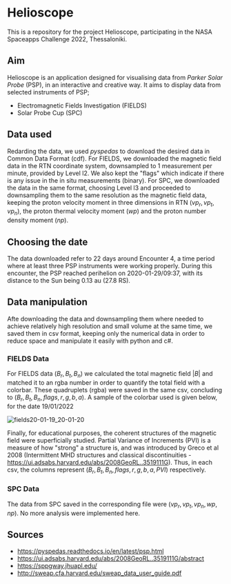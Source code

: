 # Helioscope
This is a repository for the project Helioscope, participating in the NASA Spaceapps Challenge 2022, Thessaloniki.

## Aim
Helioscope is an application designed for visualising data from *Parker Solar Probe* (PSP), in an interactive and creative way. It aims to display data from selected instruments of PSP;
- Electromagnetic Fields Investigation (FIELDS)
- Solar Probe Cup (SPC)

## Data used
Redarding the data, we used *pyspedas* to download the desired data in Common Data Format (cdf). For FIELDS, we downloaded the magnetic field data in the RTN coordinate system, downsampled to 1 measurement per minute, provided by Level l2. We also kept the "flags" which indicate if there is any issue in the in situ measurements (binary). For SPC, we downloaded the data in the same format, choosing Level l3 and proceeded to downsampling them to the same resolution as the magnetic field data, keeping the proton velocity moment in three dimensions in RTN $(vp_r, vp_t, vp_n)$, the proton thermal velocity moment $(wp)$ and the proton number density moment $(np)$.

## Choosing the date
The data downloaded refer to 22 days around Encounter 4, a time period where at least three PSP instruments were working properly. During this encounter, the PSP reached perihelion on 2020-01-29/09:37, with its distance to the Sun being 0.13 au (27.8 RS).

## Data manipulation
Afte downloading the data and downsampling them where needed to achieve relatively high resolution and small volume at the same time, we saved them in csv format, keeping only the numerical data in order to reduce space and manipulate it easily with python and c#.

### FIELDS Data
For FIELDS data $(B_r, B_t, B_n)$ we calculated the total magnetic field $|B|$ and matched it to an rgba number in order to quantify the total field with a colorbar. These quadruplets (rgba) were saved in the same csv, concluding to $(B_r, B_t, B_n, flags, r, g, b, a)$. A sample of the colorbar used is given below, for the date 19/01/2022

![fields20-01-19_20-01-20](https://user-images.githubusercontent.com/80003772/193410177-aeadc82d-1b7b-41f7-b9a7-288cf14e12be.png)

Finally, for educational purposes, the coherent structures of the magnetic field were superficially studied. Partial Variance of Increments (PVI) is a measure of how "strong" a structure is, and was introduced by Greco et al 2008 (Intermittent MHD structures and classical discontinuities - https://ui.adsabs.harvard.edu/abs/2008GeoRL..3519111G). Thus, in each csv, the columns represent $(B_r, B_t, B_n, flags, r, g, b, a, PVI)$ respectively.

### SPC Data
The data from SPC saved in the corresponding file were $(vp_r, vp_t, vp_n, wp, np)$. No more analysis were implemented here.

## Sources
- https://pyspedas.readthedocs.io/en/latest/psp.html
- https://ui.adsabs.harvard.edu/abs/2008GeoRL..3519111G/abstract
- https://sppgway.jhuapl.edu/
- http://sweap.cfa.harvard.edu/sweap_data_user_guide.pdf
